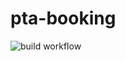 # pta-booking
![build workflow](https://github.com/vondacho/pt-agency/actions/workflows/booking.yml/badge.svg)
